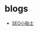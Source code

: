 # blogs
- [SEO小贴士](https://github.com/Le-Fu/blogs/blob/master/performance/SEO%E5%B0%8F%E8%B4%B4%E5%A3%AB.md)
